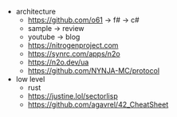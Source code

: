 
* architecture
  * https://github.com/o61 -> f# -> c#
  * sample -> review
  * youtube -> blog 
  * https://nitrogenproject.com
  * https://synrc.com/apps/n2o
  * https://n2o.dev/ua
  * https://github.com/NYNJA-MC/protocol
* low level
  * rust
  * https://justine.lol/sectorlisp
  * https://github.com/agavrel/42_CheatSheet
